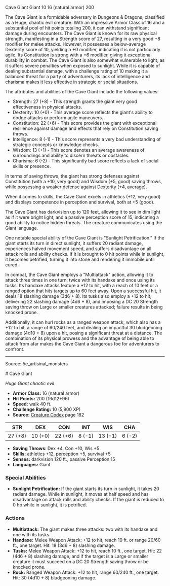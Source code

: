 <MonsterName/>Cave Giant</MonsterName>
<CreatureType/>Giant</CreatureType>
<CR/>10</CR>
<AC/>16 (natural armor)</AC>
<HP/>200</HP>
<summary>The Cave Giant is a formidable adversary in Dungeons & Dragons, classified as a Huge, chaotic evil creature. With an impressive Armor Class of 16 and a substantial pool of hit points totaling 200, it can withstand significant damage during encounters. The Cave Giant is known for its raw physical strength, manifesting in a Strength score of 27, resulting in a very good +8 modifier for melee attacks. However, it possesses a below-average Dexterity score of 10, yielding a +0 modifier, indicating it is not particularly agile. Its Constitution is strong with a +6 modifier, giving it exceptional durability in combat. The Cave Giant is also somewhat vulnerable to light, as it suffers severe penalties when exposed to sunlight. While it is capable of dealing substantial damage, with a challenge rating of 10 making it a balanced threat for a party of adventurers, its lack of intelligence and charisma makes it less effective in strategic or social situations.</summary>

<detail>

The attributes and abilities of the Cave Giant include the following values: 
- Strength: 27 (+8) - This strength grants the giant very good effectiveness in physical attacks.
- Dexterity: 10 (+0) - This average score reflects the giant's ability to dodge attacks or perform agile maneuvers.
- Constitution: 22 (+6) - This score provides the giant with exceptional resilience against damage and effects that rely on Constitution saving throws.
- Intelligence: 8 (-1) - This score represents a very bad understanding of strategic concepts or knowledge checks.
- Wisdom: 13 (+1) - This score denotes an average awareness of surroundings and ability to discern threats or obstacles.
- Charisma: 6 (-2) - This significantly bad score reflects a lack of social skills or presence.

In terms of saving throws, the giant has strong defenses against Constitution (with a +10, very good) and Wisdom (+5, good) saving throws, while possessing a weaker defense against Dexterity (+4, average). 

When it comes to skills, the Cave Giant excels in athletics (+12, very good) and displays competence in perception and survival, both at +5 (good).

The Cave Giant has darkvision up to 120 feet, allowing it to see in dim light as if it were bright light, and a passive perception score of 15, indicating a good ability to notice hidden threats. The creature communicates using the Giant language.

One notable special ability of the Cave Giant is "Sunlight Petrification." If the giant starts its turn in direct sunlight, it suffers 20 radiant damage, experiences halved movement speed, and suffers disadvantage on all attack rolls and ability checks. If it is brought to 0 hit points while in sunlight, it becomes petrified, turning it into stone and rendering it immobile until cured.

In combat, the Cave Giant employs a "Multiattack" action, allowing it to attack three times in one turn: twice with its handaxe and once using its tusks. Its handaxe attacks feature a +12 to hit, with a reach of 10 feet or a ranged option that hits targets up to 60 feet away. Upon a successful hit, it deals 18 slashing damage (3d6 + 8). Its tusks also employ a +12 to hit, delivering 22 slashing damage (4d6 + 8), and imposing a DC 20 Strength saving throw on Large or smaller creatures attacked; failure results in being knocked prone.

Additionally, it can hurl rocks as a ranged weapon attack, which also has a +12 to hit, a range of 60/240 feet, and dealing an impactful 30 bludgeoning damage (4d10 + 8) upon a hit, posing a significant threat at a distance. The combination of its physical prowess and the advantage of being able to attack from afar makes the Cave Giant a dangerous foe for adventurers to confront.</detail>



---

Source: 5e_artisinal_monsters

<statblock>
# Cave Giant

*Huge* *Giant* *chaotic evil*

- **Armor Class:** 16 (natural armor)
- **Hit Points:** 200 (16d12+96)
- **Speed:** walk 40 ft.
- **Challenge Rating:** 10 (5,900 XP)
- **Source:** [Creature Codex](https://koboldpress.com/kpstore/product/creature-codex-for-5th-edition-dnd) page 182

| STR | DEX | CON | INT | WIS | CHA |
| --- | --- | --- | --- | --- | --- |
| 27 (+8) | 10 (+0) | 22 (+6) | 8 (-1) | 13 (+1) | 6 (-2) |

- **Saving Throws**: Dex +4, Con +10, Wis +5
- **Skills:** athletics +12, perception +5, survival +5
- **Senses:** darkvision 120 ft., passive Perception 15
- **Languages:** Giant

### Special Abilities

- **Sunlight Petrification:** If the giant starts its turn in sunlight, it takes 20 radiant damage. While in sunlight, it moves at half speed and has disadvantage on attack rolls and ability checks. If the giant is reduced to 0 hp while in sunlight, it is petrified.

### Actions

- **Multiattack:** The giant makes three attacks: two with its handaxe and one with its tusks.
- **Handaxe:** Melee Weapon Attack: +12 to hit, reach 10 ft. or range 20/60 ft., one target. Hit: 18 (3d6 + 8) slashing damage.
- **Tusks:** Melee Weapon Attack: +12 to hit, reach 10 ft., one target. Hit: 22 (4d6 + 8) slashing damage, and if the target is a Large or smaller creature it must succeed on a DC 20 Strength saving throw or be knocked prone.
- **Rock:** Ranged Weapon Attack: +12 to hit, range 60/240 ft., one target. Hit: 30 (4d10 + 8) bludgeoning damage.


</statblock>


